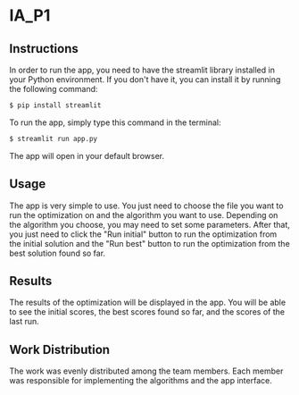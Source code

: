 # **IA_P1**

## **Instructions**

In order to run the app, you need to have the streamlit library installed in your Python environment. If you don't have it, you can install it by running the following command:

```bash
$ pip install streamlit
```

To run the app, simply type this command in the terminal:

```bash
$ streamlit run app.py
```

The app will open in your default browser.

## **Usage**

The app is very simple to use. You just need to choose the file you want to run the optimization on and the algorithm you want to use. Depending on the algorithm you choose, you may need to set some parameters. After that, you just need to click the "Run initial" button to run the optimization from the initial solution and the "Run best" button to run the optimization from the best solution found so far.

## **Results**

The results of the optimization will be displayed in the app. You will be able to see the initial scores, the best scores found so far, and the scores of the last run.

## **Work Distribution**

The work was evenly distributed among the team members. Each member was responsible for implementing the algorithms and the app interface.
